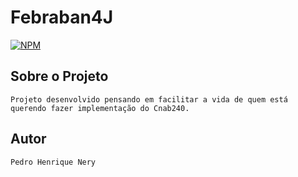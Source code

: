 # Febraban4J
[![NPM](https://img.shields.io/npm/l/react)](https://github.com/nerypedrin01/febraban4j/blob/master/LICENSE)

## Sobre o Projeto
    Projeto desenvolvido pensando em facilitar a vida de quem está querendo fazer implementação do Cnab240.

  ## Autor
    Pedro Henrique Nery
    
